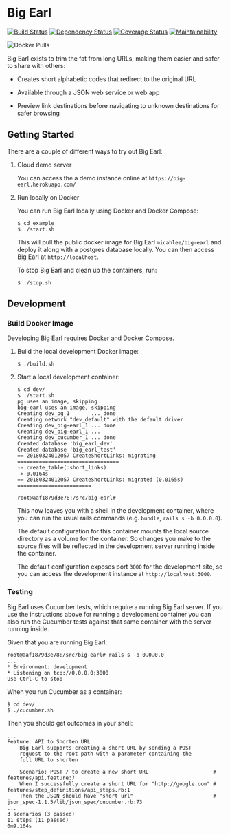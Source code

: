 # Big Earl

[![Build Status](https://travis-ci.org/micahlee/big-earl.svg?branch=master)](https://travis-ci.org/micahlee/big-earl)
[![Dependency Status](https://beta.gemnasium.com/badges/github.com/micahlee/big-earl.svg)](https://beta.gemnasium.com/projects/github.com/micahlee/big-earl)
[![Coverage Status](https://coveralls.io/repos/github/micahlee/big-earl/badge.svg?branch=master)](https://coveralls.io/github/micahlee/big-earl?branch=master)
[![Maintainability](https://api.codeclimate.com/v1/badges/15be40bda380df25f471/maintainability)](https://codeclimate.com/github/micahlee/big-earl/maintainability)


![Docker Pulls](https://img.shields.io/docker/pulls/micahlee/big-earl.svg)


Big Earl exists to trim the fat from long URLs, making them easier and safer to share with others:

* Creates short alphabetic codes that redirect to the original URL

* Available through a JSON web service or web app

* Preview link destinations before navigating to unknown destinations for safer browsing

## Getting Started

There are a couple of different ways to try out Big Earl:

1. Cloud demo server

    You can access the a demo instance online at `https://big-earl.herokuapp.com/`

2. Run locally on Docker

    You can run Big Earl locally using Docker and Docker Compose:

    ```sh-session
   $ cd example
   $ ./start.sh
   ```

   This will pull the public docker image for Big Earl `micahlee/big-earl` and deploy
   it along with a postgres database locally. You can then access Big Earl at `http://localhost`.

   To stop Big Earl and clean up the containers, run:
   ```sh-session
   $ ./stop.sh
   ```

## Development

### Build Docker Image

Developing Big Earl requires Docker and Docker Compose.

1. Build the local development Docker image:
    
    ```sh-session
    $ ./build.sh
    ```
2. Start a local development container:

    ```sh-session
    $ cd dev/
    $ ./start.sh
    pg uses an image, skipping
    big-earl uses an image, skipping
    Creating dev_pg_1       ... done
    Creating network "dev_default" with the default driver
    Creating dev_big-earl_1 ... done
    Creating dev_big-earl_1 ... 
    Creating dev_cucumber_1 ... done
    Created database 'big_earl_dev'
    Created database 'big_earl_test'
    == 20180324012057 CreateShortLinks: migrating =================================
    -- create_table(:short_links)
    -> 0.0164s
    == 20180324012057 CreateShortLinks: migrated (0.0165s) ========================

    root@aaf1879d3e78:/src/big-earl# 
    ```

    This now leaves you with a shell in the development container, where you can run
    the usual rails commands (e.g. `bundle`, `rails s -b 0.0.0.0`).

    The default configuration for this container mounts the local source directory as
    a volume for the container. So changes you make to the source files will be 
    reflected in the development server running inside the container.

    The default configuration exposes port `3000` for the development site, so you
    can access the development instance at `http://localhost:3000`.

### Testing

Big Earl uses Cucumber tests, which require a running Big Earl server. If you use
the instructions above for running a development container you can also run the 
Cucumber tests against that same container with the server running inside.

Given that you are running Big Earl:

```sh-session
root@aaf1879d3e78:/src/big-earl# rails s -b 0.0.0.0
...
* Environment: development
* Listening on tcp://0.0.0.0:3000
Use Ctrl-C to stop
```

When you run Cucumber as a container:

```sh-session
$ cd dev/
$ ./cucumber.sh
```

Then you should get outcomes in your shell:

```sh-session
...
Feature: API to Shorten URL
    Big Earl supports creating a short URL by sending a POST
    request to the root path with a parameter containing the
    full URL to shorten

    Scenario: POST / to create a new short URL                     # features/api.feature:7
    When I successfully create a short URL for "http://google.com" # features/step_definitions/api_steps.rb:1
    Then the JSON should have "short_url"                          # json_spec-1.1.5/lib/json_spec/cucumber.rb:73
...
3 scenarios (3 passed)
11 steps (11 passed)
0m9.164s
```
